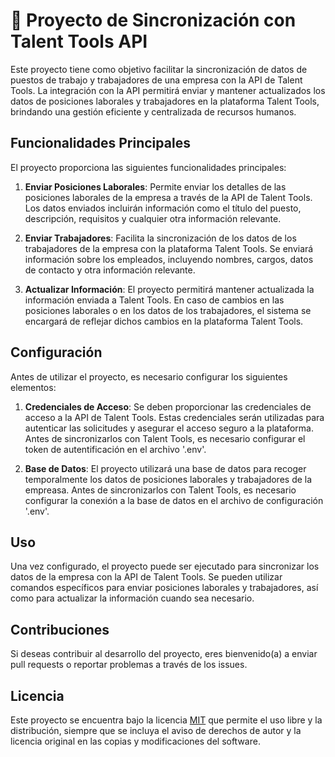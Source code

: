 # 🔗 Proyecto de Sincronización con Talent Tools API

Este proyecto tiene como objetivo facilitar la sincronización de datos de puestos de trabajo y trabajadores de una empresa con la API de Talent Tools. La integración con la API permitirá enviar y mantener actualizados los datos de posiciones laborales y trabajadores en la plataforma Talent Tools, brindando una gestión eficiente y centralizada de recursos humanos.

## Funcionalidades Principales

El proyecto proporciona las siguientes funcionalidades principales:

1. **Enviar Posiciones Laborales**: Permite enviar los detalles de las posiciones laborales de la empresa a través de la API de Talent Tools. Los datos enviados incluirán información como el título del puesto, descripción, requisitos y cualquier otra información relevante.

2. **Enviar Trabajadores**: Facilita la sincronización de los datos de los trabajadores de la empresa con la plataforma Talent Tools. Se enviará información sobre los empleados, incluyendo nombres, cargos, datos de contacto y otra información relevante.

3. **Actualizar Información**: El proyecto permitirá mantener actualizada la información enviada a Talent Tools. En caso de cambios en las posiciones laborales o en los datos de los trabajadores, el sistema se encargará de reflejar dichos cambios en la plataforma Talent Tools.

## Configuración
Antes de utilizar el proyecto, es necesario configurar los siguientes elementos:

1. **Credenciales de Acceso**: Se deben proporcionar las credenciales de acceso a la API de Talent Tools. Estas credenciales serán utilizadas para autenticar las solicitudes y asegurar el acceso seguro a la plataforma. Antes de sincronizarlos con Talent Tools, es necesario configurar el token de autentificación en el archivo '.env'.

2. **Base de Datos**: El proyecto utilizará una base de datos para recoger temporalmente los datos de posiciones laborales y trabajadores de la empreasa. Antes de sincronizarlos con Talent Tools, es necesario configurar la conexión a la base de datos en el archivo de configuración '.env'.

## Uso
Una vez configurado, el proyecto puede ser ejecutado para sincronizar los datos de la empresa con la API de Talent Tools. Se pueden utilizar comandos específicos para enviar posiciones laborales y trabajadores, así como para actualizar la información cuando sea necesario.

## Contribuciones
Si deseas contribuir al desarrollo del proyecto, eres bienvenido(a) a enviar pull requests o reportar problemas a través de los issues.

## Licencia
Este proyecto se encuentra bajo la licencia [MIT](LICENSE) que permite el uso libre y la distribución, siempre que se incluya el aviso de derechos de autor y la licencia original en las copias y modificaciones del software.
